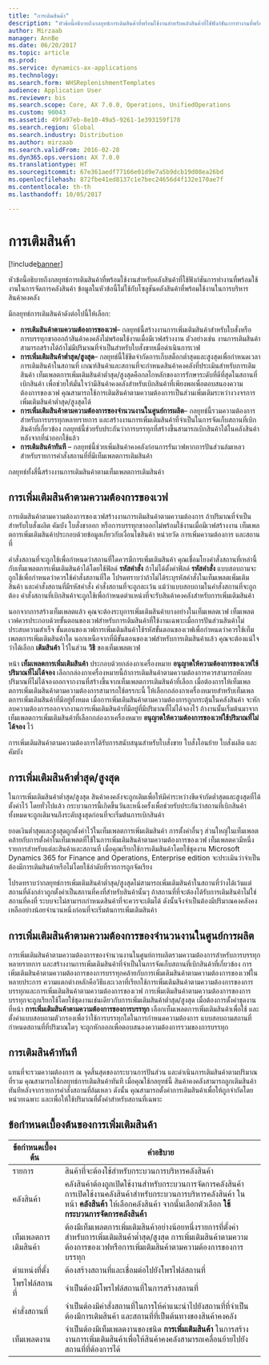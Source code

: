 ```yaml
---
title: "การเติมสินค้า"
description: "หัวข้อนี้อธิบายถึงกลยุทธ์การเติมสินค้าที่พร้อมใช้งานสำหรับคลังสินค้าที่ใช้ฟังก์ชันการทำงานที่พร้อมใช้งานในการจัดการคลังสินค้า"
author: Mirzaab
manager: AnnBe
ms.date: 06/20/2017
ms.topic: article
ms.prod: 
ms.service: dynamics-ax-applications
ms.technology: 
ms.search.form: WHSReplenishmentTemplates
audience: Application User
ms.reviewer: bis
ms.search.scope: Core, AX 7.0.0, Operations, UnifiedOperations
ms.custom: 90043
ms.assetid: 49fa97eb-8e10-49a5-9261-1e393159f178
ms.search.region: Global
ms.search.industry: Distribution
ms.author: mirzaab
ms.search.validFrom: 2016-02-28
ms.dyn365.ops.version: AX 7.0.0
ms.translationtype: HT
ms.sourcegitcommit: 67e361aedf77166e01d9e7a5b9dcb19d08ea26bd
ms.openlocfilehash: 872fbe41ed8137c1e7bec24656d4f132e170ae7f
ms.contentlocale: th-th
ms.lasthandoff: 10/05/2017

---
```


# <a name="replenishment"></a>การเติมสินค้า

[!include[banner](../includes/banner.md)]

หัวข้อนี้อธิบายถึงกลยุทธ์การเติมสินค้าที่พร้อมใช้งานสำหรับคลังสินค้าที่ใช้ฟังก์ชันการทำงานที่พร้อมใช้งานในการจัดการคลังสินค้า ข้อมูลในหัวข้อนี้ไม่ใช้กับโซลูชันคลังสินค้าที่พร้อมใช้งานในการบริหารสินค้าคงคลัง

มีกลยุทธ์การเติมสินค้าดังต่อไปนี้ให้เลือก:

- **การเติมสินค้าตามความต้องการของเวฟ**– กลยุทธ์นี้สร้างงานการเพิ่มเติมสินค้าสำหรับใบสั่งหรือการบรรทุกขาออกถ้าสินค้าคงคลังไม่พร้อมใช้งานเมื่อมีเวฟสร้างงาน ตัวอย่างเช่น งานการเติมสินค้าสามารถสร้างได้ถ้าไม่มีปริมาณที่จำเป็นสำหรับใบสั่งขายเมื่อดำเนินการเวฟ
- **การเพิ่มเติมสินค้าต่ำสุด/สูงสุด**– กลยุทธ์นี้ใช้ขีดจำกัดการเก็บสต็อกต่ำสุดและสูงสุดเพื่อกำหนดเวลาการเติมสินค้าในสถานที่ เกณฑ์สินค้าและสถานที่จะกำหนดสินค้าคงคลังที่ประเมินสำหรับการเติมสินค้า เท็มเพลตการเพิ่มเติมสินค้าต่ำสุด/สูงสุดคือกลไกหลักของการรักษาระดับที่ดีที่สุดในสถานที่เบิกสินค้า เพื่อช่วยให้มั่นใจว่ามีสินค้าคงคลังสำหรับเบิกสินค้าที่เพียงพอเพื่อตอบสนองความต้องการของเวฟ คุณสามารถใช้การเติมสินค้าตามความต้องการเป็นส่วนเพิ่มเติมระหว่างวงจรการเพิ่มเติมสินค้าต่ำสุด/สูงสุดได้
- **การเพิ่มเติมสินค้าตามความต้องการของจำนวนงานในศูนย์การผลิต**– กลยุทธ์นี้รวมความต้องการสำหรับการบรรทุกหลายรายการ และสร้างงานการเพิ่มเติมสินค้าที่จำเป็นในการจัดเก็บสถานที่เบิกสินค้าที่เกี่ยวข้อง กลยุทธ์นี้ช่วยรับประกันว่าการบรรทุกที่สร้างขึ้นสามารถเบิกสินค้าได้ในคลังสินค้าหลังจากที่นำออกใช้แล้ว
- **การเติมสินค้าทันที** – กลยุทธ์นี้ช่วยเพิ่มสินค้าคงคลังก่อนการรันเวฟหากการปันส่วนล้มเหลวสำหรับรายการคำสั่งสถานที่ที่มีเท็มเพลตการเติมสินค้า 

กลยุทธ์ทั้งสี่นี้สร้างงานการเติมสินค้าตามเท็มเพลตการเติมสินค้า

## <a name="wave-demand-replenishment"></a>การเพิ่มเติมสินค้าตามความต้องการของเวฟ
การเติมสินค้าตามความต้องการของเวฟสร้างงานการเติมสินค้าตามความต้องการ ถ้าปริมาณที่จำเป็นสำหรับใบสั่งผลิต คัมบัง ใบสั่งขาออก หรือการบรรทุกขาออกไม่พร้อมใช้งานเมื่อมีเวฟสร้างงาน เท็มเพลตการเพิ่มเติมสินค้าประกอบด้วยข้อมูลเกี่ยวกับเงื่อนไขสินค้า หน่วยวัด การเพิ่มความต้องการ และสถานที่ 

คำสั่งสถานที่จะถูกใช้เพื่อกำหนดว่าสถานที่ใดควรมีการเพิ่มเติมสินค้า คุณเชื่อมโยงคำสั่งสถานที่เหล่านี้กับเท็มเพลตการเพิ่มเติมสินค้าได้โดยใช้ฟิลด์ **รหัสคำสั่ง** ถ้าไม่ได้ตั้งค่าฟิลด์ **รหัสคำสั่ง** แบบสอบถามจะถูกใช้เพื่อกำหนดว่าควรใช้คำสั่งสถานที่ใด โปรดทราบว่าถ้าไม่ได้ระบุรหัสคำสั่งในเท็มเพลตเพิ่มเติมสินค้า และคำสั่งสถานที่มีรหัสคำสั่ง คำสั่งสถานที่จะถูกละเว้น แม้ว่าแบบสอบถามในคำสั่งสถานที่จะถูกต้อง คำสั่งสถานที่เบิกสินค้าจะถูกใช้เพื่อกำหนดตำแหน่งที่จะรับสินค้าคงคลังสำหรับการเพิ่มเติมสินค้า 

นอกจากการสร้างเท็มเพลตแล้ว คุณจะต้องระบุการเพิ่มเติมสินค้าบางอย่างในเท็มเพลตเวฟ เท็มเพลตเวฟควรประกอบด้วยขั้นตอนของเวฟสำหรับการเติมสินค้าที่ใช้งานเฉพาะเมื่อการปันส่วนสินค้าไม่ประสบความสำเร็จ ขั้นตอนของเวฟการเพิ่มเติมสินค้าใช้รหัสขั้นตอนของเวฟเพื่อกำหนดว่าควรใช้เท็มเพลตการเพิ่มเติมสินค้าใด นอกเหนือจากที่มีขั้นตอนของเวฟสำหรับการเติมสินค้าแล้ว คุณจะต้องแน่ใจว่าได้เลือก **เติมสินค้า** ไว้ในส่วน **วิธี** ของเท็มเพลตเวฟ 

หน้า **เท็มเพลตการเพิ่มเติมสินค้า** ประกอบด้วยกล่องกาเครื่องหมาย **อนุญาตให้ความต้องการของเวฟใช้ปริมาณที่ไม่ได้จอง** เลือกกล่องกาเครื่องหมายนี้ถ้าการเติมสินค้าตามความต้องการควรสามารถหักลบปริมาณที่ไม่ได้จองออกจากงานที่สร้างขึ้นจากเท็มเพลตการเติมสินค้าที่เลือก เมื่อต้องการให้เท็มเพลตการเพิ่มเติมสินค้าตามความต้องการสามารถใช้ตรรกะนี้ ให้เลือกกล่องกาเครื่องหมายสำหรับเท็มเพลตการเพิ่มเติมสินค้าที่มีอยู่ทั้งหมด เมื่อการเพิ่มเติมสินค้าตามความต้องการถูกกระตุ้นในคลังสินค้า จะหักลบความต้องการออกจากงานการเพิ่มเติมสินค้าที่มีอยู่ที่มีปริมาณที่ไม่ได้จองไว้ ถ้างานนั้นเริ่มต้นมาจากเท็มเพลตการเพิ่มเติมสินค้าที่เลือกกล่องกาเครื่องหมาย **อนุญาตให้ความต้องการของเวฟใช้ปริมาณที่ไม่ได้จอง** ไว้

การเพิ่มเติมสินค้าตามความต้องการได้รับการสนับสนุนสำหรับใบสั่งขาย ใบสั่งโอนย้าย ใบสั่งผลิต และคัมบัง 

## <a name="minmax-replenishment"></a>การเพิ่มเติมสินค้าต่ำสุด/สูงสุด
ในการเพิ่มเติมสินค้าต่ำสุด/สูงสุด สินค้าคงคลังจะถูกเติมเพื่อให้มีค่าระหว่างขีดจำกัดต่ำสุดและสูงสุดที่ได้ตั้งค่าไว้ โดยทั่วไปแล้ว กระบวนการนี้เกิดขึ้นวันละหนึ่งครั้งเพื่อช่วยรับประกันว่าสถานที่เบิกสินค้าทั้งหมดจะถูกเติมจนถึงระดับสูงสุดก่อนที่จะเริ่มต้นการเบิกสินค้า 

ยอดเงินต่ำสุดและสูงสุดถูกตั้งค่าไว้ในเท็มเพลตการเพิ่มเติมสินค้า การตั้งค่าอื่นๆ ส่วนใหญ่ในเท็มเพลตคล้ายกับการตั้งค่าในเท็มเพลตที่ใช้ในการเพิ่มเติมสินค้าตามความต้องการของเวฟ เท็มเพลตควมีหนี่งรายการสำหรับแต่ละสินค้าและสถานที่ เมื่อคุณเรียกใช้การเติมสินค้าโดยใช้ชุดงาน Microsoft Dynamics 365 for Finance and Operations, Enterprise edition จะประเมินว่าจำเป็นต้องมีการเติมสินค้าหรือไม่โดยใช้ลำดับที่รายการถูกจัดเรียง 

โปรดทราบว่ากลยุทธ์การเพิ่มเติมสินค้าต่ำสุด/สูงสุดไม่สามารถเพิ่มเติมสินค้าในสถานที่ว่างได้เว้นแต่สถานที่ดังกล่าวถูกตั้งค่าเป็นสถานที่คงที่สำหรับสินค้านั้นๆ ถ้าสถานที่ที่จะต้องได้รับการเติมสินค้าไม่ใช่สถานที่คงที่ ระบบจะไม่สามารถกำหนดสินค้าที่จะควรจะเติมได้ ดังนั้นจึงจำเป็นต้องมีปริมาณคงคลังคงเหลืออย่างน้อยจำนวนหนึ่งก่อนที่จะเริ่มต้นการเพิ่มเติมสินค้า

## <a name="load-demand-replenishment"></a>การเพิ่มเติมสินค้าตามความต้องการของจำนวนงานในศูนย์การผลิต
การเพิ่มเติมสินค้าตามความต้องการของจำนวนงานในศูนย์การผลิตรวมความต้องการสำหรับการบรรทุกหลายรายการ และสร้างงานการเพิ่มเติมสินค้าที่จำเป็นในการจัดเก็บสถานที่เบิกสินค้าที่เกี่ยวข้อง การเพิ่มเติมสินค้าตามความต้องการของการบรรทุกคล้ายกับการเพิ่มเติมสินค้าตามความต้องการของเวฟในหลายประการ ความแตกต่างหลักคือวิธีและเวลาที่เรียกใช้การเพิ่มเติมสินค้าตามความต้องการของการบรรทุกและการเพิ่มเติมสินค้าตามความต้องการของเวฟ การเพิ่มเติมสินค้าตามความต้องการของการบรรทุกจะถูกเรียกใช้โดยใช้ชุดงานเช่นเดียวกับการเพิ่มเติมสินค้าต่ำสุด/สูงสุด เมื่อต้องการตั้งค่าชุดงาน ที่หน้า **การเพิ่มเติมสินค้าตามความต้องการของการบรรทุก** เลือกเท็มเพลตการเพิ่มเติมสินค้าเพื่อใช้ และตั้งค่าแบบสอบถามตัวกรองเพื่อว่าใช้การบรรทุกใดในการกำหนดความต้องการ แบบสอบถามสถานที่กำหนดสถานที่ที่ปริมาณใดๆ จะถูกหักออกเพื่อตอบสนองความต้องการรวมของการบรรทุก

## <a name="immediate-replenishment"></a>การเติมสินค้าทันที
แทนที่จะรวมความต้องการ ณ จุดสิ้นสุดของกระบวนการปันส่วน และดำเนินการเติมสินค้าตามปริมาณที่รวม คุณสามารถใช้กลยุทธ์การเติมสินค้าทันที เมื่อคุณใช้กลยุทธ์นี้ สินค้าคงคลังสามารถถูกเติมสินค้าทันทีหลังจากรายการคำสั่งสถานที่ล้มเหลว ดังนั้น คุณสามารถตั้งค่าการเติมสินค้าเพื่อให้ถูกจำกัดโดยหน่วยเฉพาะ และเพื่อให้ใช้ปริมาณที่ตั้งค่าสำหรับสถานที่เฉพาะ

## <a name="replenishment-prerequisites"></a>ข้อกำหนดเบื้องต้นของการเพิ่มเติมสินค้า
| ข้อกำหนดเบื้องต้น            | คำอธิบาย |
|-------------------------|-------------|
| รายการ                    | สินค้าที่จะต้องใช้สำหรับกระบวนการบริหารคลังสินค้า |
| คลังสินค้า               | คลังสินค้าต้องถูกเปิดใช้งานสำหรับกระบวนการจัดการคลังสินค้า  การเปิดใช้งานคลังสินค้าสำหรับกระบวนการบริหารคลังสินค้า ในหน้า **คลังสินค้า** ให้เลือกคลังสินค้า จากนั้นเลือกตัวเลือก **ใช้กระบวนการจัดการคลังสินค้า** |
| เท็มเพลตการเติมสินค้า | ต้องมีเท็มเพลตการเพิ่มเติมสินค้าอย่างน้อยหนึ่งรายการที่ตั้งค่าสำหรับการเพิ่มเติมสินค้าต่ำสุด/สูงสุด การเพิ่มเติมสินค้าตามความต้องการของเวฟหรือการเพิ่มเติมสินค้าตามความต้องการของการบรรทุก |
| ตำแหน่งที่ตั้ง               | ต้องสร้างสถานที่และเชื่อมต่อไปยังโพรไฟล์สถานที่ |
| โพรไฟล์สถานที่       | จำเป็นต้องมีโพรไฟล์สถานที่ในการสร้างสถานที่ |
| คำสั่งสถานที่     | จำเป็นต้องมีคำสั่งสถานที่ในการให้คำแนะนำไปยังสถานที่ที่จำเป็นต้องมีการเติมสินค้า และสถานที่ที่เป็นต้นทางของสินค้าคงคลัง |
| เท็มเพลตงาน          | จำเป็นต้องมีเท็มเพลตงานของชนิด **การเพิ่มเติมสินค้า** ในการสร้างงานการเพิ่มเติมสินค้าเพื่อให้สินค้าคงคลังสามารถเคลื่อนย้ายไปยังสถานที่ที่ต้องการได้ |

